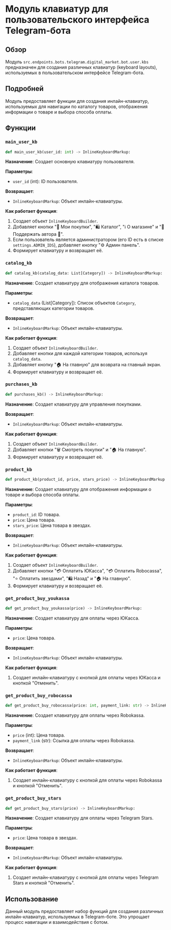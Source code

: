 # Модуль клавиатур для пользовательского интерфейса Telegram-бота

## Обзор

Модуль `src.endpoints.bots.telegram.digital_market.bot.user.kbs` предназначен для создания различных клавиатур (keyboard layouts), используемых в пользовательском интерфейсе Telegram-бота.

## Подробней

Модуль предоставляет функции для создания инлайн-клавиатур, используемых для навигации по каталогу товаров, отображения информации о товаре и выбора способа оплаты.

## Функции

### `main_user_kb`

```python
def main_user_kb(user_id: int) -> InlineKeyboardMarkup:
```

**Назначение**: Создает основную клавиатуру пользователя.

**Параметры**:

*   `user_id` (int): ID пользователя.

**Возвращает**:

*   `InlineKeyboardMarkup`: Объект инлайн-клавиатуры.

**Как работает функция**:

1.  Создает объект `InlineKeyboardBuilder`.
2.  Добавляет кнопки "👤 Мои покупки", "🛍 Каталог", "ℹ️ О магазине" и "🌟 Поддержать автора 🌟".
3.  Если пользователь является администратором (его ID есть в списке `settings.ADMIN_IDS`), добавляет кнопку "⚙️ Админ панель".
4.  Формирует клавиатуру и возвращает её.

### `catalog_kb`

```python
def catalog_kb(catalog_data: List[Category]) -> InlineKeyboardMarkup:
```

**Назначение**: Создает клавиатуру для отображения каталога товаров.

**Параметры**:

*   `catalog_data` (List[Category]): Список объектов `Category`, представляющих категории товаров.

**Возвращает**:

*   `InlineKeyboardMarkup`: Объект инлайн-клавиатуры.

**Как работает функция**:

1.  Создает объект `InlineKeyboardBuilder`.
2.  Добавляет кнопки для каждой категории товаров, используя `catalog_data`.
3.  Добавляет кнопку "🏠 На главную" для возврата на главный экран.
4.  Формирует клавиатуру и возвращает её.

### `purchases_kb`

```python
def purchases_kb() -> InlineKeyboardMarkup:
```

**Назначение**: Создает клавиатуру для управления покупками.

**Возвращает**:

*   `InlineKeyboardMarkup`: Объект инлайн-клавиатуры.

**Как работает функция**:

1.  Создает объект `InlineKeyboardBuilder`.
2.  Добавляет кнопки "🗑 Смотреть покупки" и "🏠 На главную".
3.  Формирует клавиатуру и возвращает её.

### `product_kb`

```python
def product_kb(product_id, price, stars_price) -> InlineKeyboardMarkup:
```

**Назначение**: Создает клавиатуру для отображения информации о товаре и выбора способа оплаты.

**Параметры**:

*   `product_id`: ID товара.
*   `price`: Цена товара.
*   `stars_price`: Цена товара в звездах.

**Возвращает**:

*   `InlineKeyboardMarkup`: Объект инлайн-клавиатуры.

**Как работает функция**:

1.  Создает объект `InlineKeyboardBuilder`.
2.  Добавляет кнопки "💳 Оплатить ЮКасса", "💳 Оплатить Robocassa", "⭐ Оплатить звездами", "🛍 Назад" и "🏠 На главную".
3.  Формирует клавиатуру и возвращает её.

### `get_product_buy_youkassa`

```python
def get_product_buy_youkassa(price) -> InlineKeyboardMarkup:
```

**Назначение**: Создает клавиатуру для оплаты через ЮКасса.

**Параметры**:

*   `price`: Цена товара.

**Возвращает**:

*   `InlineKeyboardMarkup`: Объект инлайн-клавиатуры.

**Как работает функция**:

1.  Создает инлайн-клавиатуру с кнопкой для оплаты через ЮКасса и кнопкой "Отменить".

### `get_product_buy_robocassa`

```python
def get_product_buy_robocassa(price: int, payment_link: str) -> InlineKeyboardMarkup:
```

**Назначение**: Создает клавиатуру для оплаты через Robokassa.

**Параметры**:

*   `price` (int): Цена товара.
*   `payment_link` (str): Ссылка для оплаты через Robokassa.

**Возвращает**:

*   `InlineKeyboardMarkup`: Объект инлайн-клавиатуры.

**Как работает функция**:

1.  Создает инлайн-клавиатуру с кнопкой для оплаты через Robokassa и кнопкой "Отменить".

### `get_product_buy_stars`

```python
def get_product_buy_stars(price) -> InlineKeyboardMarkup:
```

**Назначение**: Создает клавиатуру для оплаты через Telegram Stars.

**Параметры**:

*   `price`: Цена товара в звездах.

**Возвращает**:

*   `InlineKeyboardMarkup`: Объект инлайн-клавиатуры.

**Как работает функция**:

1.  Создает инлайн-клавиатуру с кнопкой для оплаты через Telegram Stars и кнопкой "Отменить".

## Использование

Данный модуль предоставляет набор функций для создания различных инлайн-клавиатур, используемых в Telegram-боте. Это упрощает процесс навигации и взаимодействия с ботом.